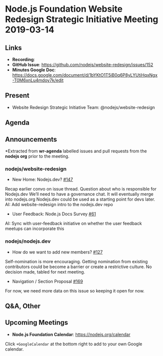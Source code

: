 # Node.js Foundation Website Redesign Strategic Initiative Meeting 2019-03-14

## Links

- **Recording**:
- **GitHub Issue**: <https://github.com/nodejs/website-redesign/issues/152>
- **Minutes Google Doc**: <https://docs.google.com/document/d/1bYKtO1T5iB0q6P8yLYUtiHqxNgx-T0M6xnLu4mdoy7k/edit>

## Present

- Website Redesign Strategic Initiative Team: @nodejs/website-redesign

## Agenda

## Announcements

\*Extracted from **wr-agenda** labelled issues and pull requests from the **nodejs org** prior to the meeting.

### nodejs/website-redesign

- New Home: Nodejs.dev? [#147](https://github.com/nodejs/website-redesign/issues/147)

Recap earlier convo on issue thread.
Question about who is responsible for Nodejs.dev
We’ll need to have a governance chat. It will eventually merge into nodejs.org
Nodejs.dev could be used as a starting point for devs later.
AI: Add website-redesign intro to the nodejs.dev repo

- User Feedback: Node.js Docs Survey [#61](https://github.com/nodejs/website-redesign/issues/61)

AI: Sync with user-feedback initiative on whether the user feedback meetups can incorporate this

### nodejs/nodejs.dev

- How do we want to add new members? [#127](https://github.com/nodejs/nodejs.dev/issues/127)

Self-nomination is more encouraging.
Getting nomination from existing contributors could be become a barrier or create a restrictive culture.
No decision made, tabled for next meeting.

- Navigation / Section Proposal [#169](https://github.com/nodejs/nodejs.dev/issues/169)

For now, we need more data on this issue so keeping it open for now.

## Q&A, Other

## Upcoming Meetings

- **Node.js Foundation Calendar**: <https://nodejs.org/calendar>

Click `+GoogleCalendar` at the bottom right to add to your own Google calendar.

